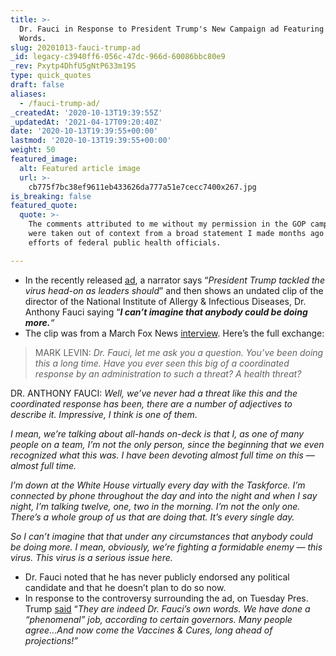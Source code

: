 ```yaml
---
title: >-
  Dr. Fauci in Response to President Trump's New Campaign ad Featuring His
  Words.
slug: 20201013-fauci-trump-ad
_id: legacy-c3940ff6-056c-47dc-966d-60086bbc80e9
_rev: Pxytp4DhfU5gNtP633m19S
type: quick_quotes
draft: false
aliases:
  - /fauci-trump-ad/
_createdAt: '2020-10-13T19:39:55Z'
_updatedAt: '2021-04-17T09:20:40Z'
date: '2020-10-13T19:39:55+00:00'
lastmod: '2020-10-13T19:39:55+00:00'
weight: 50
featured_image:
  alt: Featured article image
  url: >-
    cb775f7bc38ef9611eb433626da777a51e7cecc7400x267.jpg
is_breaking: false
featured_quote:
  quote: >-
    The comments attributed to me without my permission in the GOP campaign ad
    were taken out of context from a broad statement I made months ago about the
    efforts of federal public health officials.

---
```

* In the recently released [ad](https://www.youtube.com/watch?v=emnCFyi5cuQ&ab_channel), a narrator says “_President Trump tackled the virus head-on as leaders should_” and then shows an undated clip of the director of the National Institute of Allergy & Infectious Diseases, Dr. Anthony Fauci saying “_**I can’t imagine that anybody could be doing more.**“_
* The clip was from a March Fox News [interview](https://www.youtube.com/watch?v=hyqSnWnNuEE&). Here’s the full exchange:

> MARK LEVIN: _Dr. Fauci, let me ask you a question. You’ve been doing this a long time. Have you ever seen this big of a coordinated response by an administration to such a threat? A health threat?_  
  
  
  
DR. ANTHONY FAUCI: _Well, we’ve never had a threat like this and the coordinated response has been, there are a number of adjectives to describe it. Impressive, I think is one of them._  
  
  
  
_I mean, we’re talking about all-hands on-deck is that I, as one of many people on a team, I’m not the only person, since the beginning that we even recognized what this was. I have been devoting almost full time on this — almost full time._  
  
  
  
_I’m down at the White House virtually every day with the Taskforce. I’m connected by phone throughout the day and into the night and when I say night, I’m talking twelve, one, two in the morning. I’m not the only one. There’s a whole group of us that are doing that. It’s every single day._  
  
  
  
_So I can’t imagine that that under any circumstances that anybody could be doing more. I mean, obviously, we’re fighting a formidable enemy — this virus. This virus is a serious issue here._

* Dr. Fauci noted that he has never publicly endorsed any political candidate and that he doesn’t plan to do so now.
* In response to the controversy surrounding the ad, on Tuesday Pres. Trump [said](https://twitter.com/realDonaldTrump/status/1315414353105960960) “_They are indeed Dr. Fauci’s own words. We have done a “phenomenal” job, according to certain governors. Many people agree…And now come the Vaccines & Cures, long ahead of projections!”_